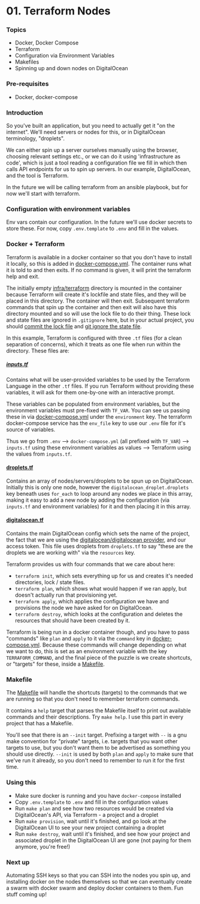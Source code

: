 # 01. Terraform Nodes

### Topics

- Docker, Docker Compose
- Terraform
- Configuration via Environment Variables
- Makefiles
- Spinning up and down nodes on DigitalOcean


### Pre-requisites

- Docker, docker-compose


### Introduction

So you've built an application, but you need to actually get it "on the internet". We'll need servers or nodes for this, or in DigitalOcean terminology, "droplets".

We can either spin up a server ourselves manually using the browser, choosing relevant settings etc., or we can do it using 'infrastructure as code', which is just a tool reading a configuration file we fill in which then calls API endpoints for us to spin up servers. In our example, DigitalOcean, and the tool is Terraform.

In the future we will be calling terraform from an ansible playbook, but for now we'll start with terraform.

### Configuration with environment variables

Env vars contain our configuration. In the future we'll use docker secrets to store these. For now, copy `.env.template` to `.env` and fill in the values.

### Docker + Terraform

Terraform is available in a docker container so that you don't have to install it locally, so this is added in [docker-compose.yml](../docker-compose.yml). The container runs what it is told to and then exits. If no command is given, it will print the terraform help and exit.

The initially empty [infra/terraform](../infra/terraform) directory is mounted in the container because Terraform will create it's lockfile and state files, and they will be placed in this directory. The container will then exit. Subsequent terraform commands that spin up the container and then exit will also have this directory mounted and so will use the lock file to do their thing. These lock and state files are ignored in `.gitignore` here, but in your actual project, you should [commit the lock file](https://stackoverflow.com/questions/67963719/should-terraform-lock-hcl-be-included-in-the-gitignore-file) and [git ignore the state file](https://stackoverflow.com/questions/38486335/should-i-commit-tfstate-files-to-git).

In this example, Terraform is configured with three `.tf` files (for a clean separation of concerns), which it treats as one file when run within the directory. These files are:

##### [inputs.tf](../infra/terraform/inputs.tf)

Contains what will be user-provided variables to be used by the Terraform Language in the other `.tf` files. If you run Terraform without providing these variables, it will ask for them one-by-one with an interactive prompt.

These variables can be populated from environment variables, but the environment variables must pre-fixed with `TF_VAR`. You can see us passing these in via [docker-compose.yml](../docker-compose.yml) under the `environment` key. The terraform docker-compose service has the `env_file` key to use our `.env` file for it's source of variables.

Thus we go from `.env` --> `docker-compose.yml` (all prefixed with `TF_VAR`) --> `inputs.tf` using these environment variables as values --> Terraform using the values from `inputs.tf`.

#### [droplets.tf](../infra/terraform/droplets.tf)

Contains an array of nodes/servers/droplets to be spun up on DigitalOcean. Initially this is only one node, however the `digitalocean_droplet.droplets` key beneath uses `for_each` to loop around any nodes we place in this array, making it easy to add a new node by adding the configuration (via `inputs.tf` and environment variables) for it and then placing it in this array.

#### [digitalocean.tf](../infra/terraform/digitalocean.tf)

Contains the main DigitalOcean config which sets the name of the project, the fact that we are using the [digitalocean/digitalocean provider](https://registry.terraform.io/providers/digitalocean/digitalocean/latest/docs), and our access token. This file uses droplets from `droplets.tf` to say "these are the droplets we are working with" via the `resources` key.   

Terraform provides us with four commands that we care about here:

- `terraform init`, which sets everything up for us and creates it's needed directories, lock / state files.
- `terraform plan`, which shows what would happen if we ran apply, but doesn't actually run that provisioning yet.
- `terraform apply`, which applies the configuration we have and provisions the node we have asked for on DigitalOcean.
- `terraform destroy`, which looks at the configuration and deletes the resources that should have been created by it.

Terraform is being run in a docker container though, and you have to pass "commands" like `plan` and `apply` to it via the `command` key in [docker-compose.yml](../docker-compose.yml). Because these commands will change depending on what we want to do, this is set as an environment variable with the key `TERRAFORM_COMMAND`, and the final piece of the puzzle is we create shortcuts, or "targets" for these, inside a [Makefile](../Makefile).

### Makefile

The [Makefile](../Makefile) will handle the shortcuts (targets) to the commands that we are running so that you don't need to remember terraform commands.

It contains a `help` target that parses the Makefile itself to print out available commands and their descriptions. Try `make help`. I use this part in every project that has a Makefile.

You'll see that there is an `--init` target. Prefixing a target with `--` is a gnu make convention for "private" targets, i.e. targets that you want other targets to use, but you don't want them to be advertised as something you should use directly. `--init` is used by both `plan` and `apply` to make sure that we've run it already, so you don't need to remember to run it for the first time.

### Using this

- Make sure docker is running and you have `docker-compose` installed
- Copy `.env.template` to `.env` and fill in the configuration values
- Run `make plan` and see how two resources would be created via DigitalOcean's API, via Terraform - a project and a droplet
- Run `make provision`, wait until it's finished, and go look at the DigitalOcean UI to see your new project containing a droplet
- Run `make destroy`, wait until it's finished, and see how your project and associated droplet in the DigitalOcean UI are gone (not paying for them anymore, you're free!)

### Next up

Automating SSH keys so that you can SSH into the nodes you spin up, and installing docker on the nodes themselves so that we can eventually create a swarm with docker swarm and deploy docker containers to them. Fun stuff coming up!